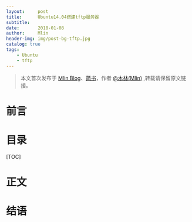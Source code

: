```yaml
---
layout:     post
title:      Ubuntu14.04搭建tftp服务器
subtitle:   
date:       2018-01-08
author:     Mlin
header-img: img/post-bg-tftp.jpg
catalog: true
tags:
    - Ubuntu
    - tftp
---
```



> 本文首次发布于 [Mlin Blog](http://happymiki.top)、[简书](http://www.jianshu.com/u/3f05018752b8)，作者 [@木林(Mlin)](http://github.com/happymiki) ,转载请保留原文链接。


# 前言

# 目录

[TOC]

# 正文

# 结语
